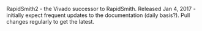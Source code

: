 RapidSmith2 - the Vivado successor to RapidSmith. Released Jan 4, 2017 - initially expect frequent updates to the documentation (daily basis?). Pull changes regularly to get the latest.
